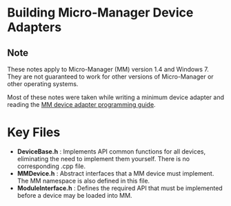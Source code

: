 # Building Micro-Manager Device Adapters
## Note
These notes apply to Micro-Manager (MM) version 1.4 and Windows 7. They are not guaranteed to work for other versions of Micro-Manager or other operating systems.

Most of these notes were taken while writing a minimum device adapter and reading the [MM device adapter programming guide](https://micro-manager.org/wiki/Building_Micro-Manager_Device_Adapters).

# Key Files
- **DeviceBase.h** : Implements API common functions for all devices, eliminating the need to implement them yourself. There is no corresponding .cpp file.
- **MMDevice.h** : Abstract interfaces that a MM device must implement. The MM namespace is also defined in this file.
- **ModuleInterface.h** : Defines the required API that must be implemented before a device may be loaded into MM.